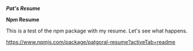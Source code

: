 ***Pat's Resume***

**Npm Resume**


This is a test of the npm package with my resume.
Let's see what happens.


<https://www.npmjs.com/package/patgoral-resume?activeTab=readme>
